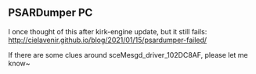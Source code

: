 ## PSARDumper PC

I once thought of this after kirk-engine update, but it still fails: http://cielavenir.github.io/blog/2021/01/15/psardumper-failed/

If there are some clues around sceMesgd\_driver\_102DC8AF, please let me know~
